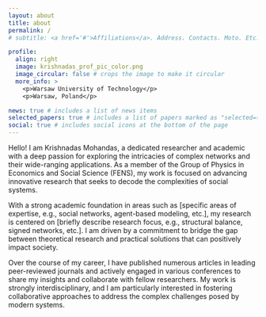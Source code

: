 ```yaml
---
layout: about
title: about
permalink: /
# subtitle: <a href='#'>Affiliations</a>. Address. Contacts. Moto. Etc.

profile:
  align: right
  image: krishnadas_prof_pic_color.png
  image_circular: false # crops the image to make it circular
  more_info: >
    <p>Warsaw University of Technology</p>
    <p>Warsaw, Poland</p>

news: true # includes a list of news items
selected_papers: true # includes a list of papers marked as "selected={true}"
social: true # includes social icons at the bottom of the page
---
```


Hello! I am Krishnadas Mohandas, a dedicated researcher and academic with a deep passion for exploring the intricacies of complex networks and their wide-ranging applications. As a member of the Group of Physics in Economics and Social Science (FENS), my work is focused on advancing innovative research that seeks to decode the complexities of social systems.

With a strong academic foundation in areas such as [specific areas of expertise, e.g., social networks, agent-based modeling, etc.], my research is centered on [briefly describe research focus, e.g., structural balance, signed networks, etc.]. I am driven by a commitment to bridge the gap between theoretical research and practical solutions that can positively impact society.

Over the course of my career, I have published numerous articles in leading peer-reviewed journals and actively engaged in various conferences to share my insights and collaborate with fellow researchers. My work is strongly interdisciplinary, and I am particularly interested in fostering collaborative approaches to address the complex challenges posed by modern systems.
